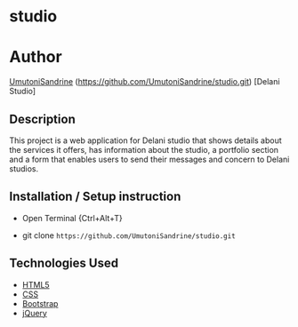# studio

# Author
[UmutoniSandrine](https://raw.githack.com/UmutoniSandrine/landingPortfolio/master/index.html)
(https://github.com/UmutoniSandrine/studio.git) [Delani Studio]

## Description

This project is a web application for Delani studio that shows details about the services it offers, has information about the studio, a portfolio section and a form that enables users to send their messages and concern to Delani studios. 

## Installation / Setup instruction
* Open Terminal {Ctrl+Alt+T}

* git clone ```https://github.com/UmutoniSandrine/studio.git```


## Technologies Used

* [HTML5](https://github.com/UmutoniSandrine/studio/blob/master/index.html)
* [CSS](https://github.com/UmutoniSandrine/studio/blob/master/assets/css/styles.css)
* [Bootstrap](https://github.com/UmutoniSandrine/studio/blob/master/assets/css/bootstrap.css)
* [jQuery](https://github.com/UmutoniSandrine/studio/blob/master/assets/javascript/jquery-3.5.1.min.j)
